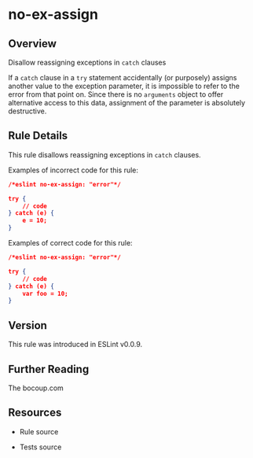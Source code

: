 

# no-ex-assign
## Overview

Disallow reassigning exceptions in `catch` clauses

If a `catch` clause in a `try` statement accidentally (or purposely) assigns another value to the exception parameter, it is impossible to refer to the error from that point on.
Since there is no `arguments` object to offer alternative access to this data, assignment of the parameter is absolutely destructive.

## Rule Details

This rule disallows reassigning exceptions in `catch` clauses.

Examples of incorrect code for this rule:


```json
/*eslint no-ex-assign: "error"*/

try {
    // code
} catch (e) {
    e = 10;
}
```

Examples of correct code for this rule:


```json
/*eslint no-ex-assign: "error"*/

try {
    // code
} catch (e) {
    var foo = 10;
}
```


## Version

This rule was introduced in ESLint v0.0.9.

## Further Reading

The 
 bocoup.com

## Resources


- Rule source 

- Tests source 

